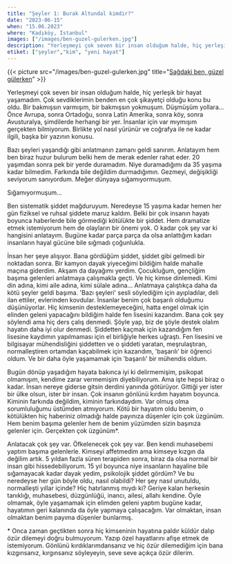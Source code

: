 ```yaml
---
title: "Şeyler 1: Burak Altundal kimdir?"
date: "2023-06-15"
when: "15.06.2023"
where: "Kadıköy, İstanbul"
images: ["/images/ben-guzel-gulerken.jpg"]
description: "Yerleşmeyi çok seven bir insan olduğum halde, hiç yerleşik bir hayat yaşamadım. Çok sevdiklerimin benden en çok şikayetçi olduğu konu bu oldu. Bir bakmışsın varmışım, bir bakmışsın yokmuşum. Düşmüşüm yollara… Önce Avrupa, sonra Ortadoğu, sonra Latin Amerika, sonra köy, sonra Avusturalya, şimdilerde herhangi bir yer. İnsanlar için var mıymışım gerçekten bilmiyorum. Birlikte yol nasıl yürünür ve coğrafya ile ne kadar ilgili, başka bir yazının konusu. "
etiket: ["şeyler","kim", "yeni hayat"]
---
```


{{< picture src="/images/ben-guzel-gulerken.jpg" title="[Sağdaki ben, güzel gülerken](https://www.instagram.com/p/COVhNi1ApNY/)" >}}


Yerleşmeyi çok seven bir insan olduğum halde, hiç yerleşik bir hayat yaşamadım. Çok sevdiklerimin benden en çok şikayetçi olduğu konu bu oldu. Bir bakmışsın varmışım, bir bakmışsın yokmuşum. Düşmüşüm yollara… Önce Avrupa, sonra Ortadoğu, sonra Latin Amerika, sonra köy, sonra Avusturalya, şimdilerde herhangi bir yer. İnsanlar için var mıymışım gerçekten bilmiyorum. Birlikte yol nasıl yürünür ve coğrafya ile ne kadar ilgili, başka bir yazının konusu. 

<!--more-->

Bazı şeyleri yaşandığı gibi anlatmanın zamanı geldi sanırım. Anlatayım hem ben biraz huzur bulurum belki hem de merak edenler rahat eder. 20 yaşımdan sonra pek bir yerde duramadım. Niye duramadığımı da 35 yaşıma kadar bilmedim. Farkında bile değildim durmadığımın. Gezmeyi, değişikliği seviyorum sanıyordum. Meğer dünyaya sığamıyormuşum. 

Sığamıyormuşum… 

Ben sistematik şiddet mağduruyum. Neredeyse 15 yaşıma kadar hemen her gün fiziksel ve ruhsal şiddete maruz kaldım. Belki bir çok insanın hayatı boyunca haberlerde bile görmediği kötülükte bir şiddet. Hem dramatize etmek istemiyorum hem de olayların bir önemi yok. O kadar çok şey var ki hangisini anlatayım. Bugüne kadar parça parça da olsa anlattığım kadarı insanların hayal gücüne bile sığmadı çoğunlukla. 

İnsan her şeye alışıyor. Bana gördüğüm şiddet, şiddet gibi gelmedi bir noktadan sonra. Bir kamyon dayak yiyeceğimi bildiğim halde mahalle maçına giderdim. Akşam da dayağımı yerdim. Çocukluğum, gençliğim başıma gelenleri anlatmaya çalışmakla geçti. Ve hiç kimse dinlemedi. Kimi din adına, kimi aile adına, kimi sülale adına… Anlatmaya çalıştıkça daha da kötü şeyler geldi başıma. 'Bazı şeyleri' sesli söylediğim için  ayıpladılar, deli ilan ettiler, evlerinden kovdular. İnsanlar benim çok başarılı olduğumu düşünüyorlar. Hiç kimsenin desteklemeyeceğini, hatta engel olmak için elinden geleni yapacağını bildiğim halde fen lisesini kazandım. Bana çok şey söylendi ama hiç ders çalış denmedi. Şöyle yap, biz de şöyle destek olalım hayatın daha iyi olur denmedi. Şiddetten kaçmak için kazandığım fen lisesine kaydımın yapılmaması için el birliğiyle herkes uğraştı.  Fen lisesini ve bilgisayar mühendisliğini şiddetten ve o şiddeti yaratan, meşrulaştıran, normalleştiren ortamdan kaçabilmek için kazandım, 'başarılı' bir öğrenci oldum. Ve bir daha öyle yaşamamak için 'başarılı' bir mühendis oldum. 

Bugün dönüp yaşadığım hayata bakınca iyi ki delirmemişim, psikopat olmamışım, kendime zarar vermemişim diyebiliyorum. Ama işte hepsi biraz o kadar. İnsan nereye giderse gitsin derdini yanında götürüyor. Gittiği yer ister bir ülke olsun, ister bir insan. Çok insanın gönlünü kırdım hayatım boyunca. Kiminin farkında değildim, kiminin farkındaydım. Var olmuş olma sorumluluğumu üstümden atmıyorum. Kötü bir hayatım oldu benim, o kötülükten hiç haberiniz olmadığı halde payınıza düşenler için çok üzgünüm. Hem benim başıma gelenler hem de benim yüzümden sizin başınıza gelenler için. Gerçekten çok üzgünüm*.

Anlatacak çok şey var. Öfkelenecek çok şey var. Ben kendi muhasebemi yaptım başıma gelenlerle. Kimseyi affetmedim ama kimseye kızgın da değilim artık. 5 yıldan fazla süren terapiden sonra, biraz da olsa normal bir insan gibi hissedebiliyorum. 15 yıl boyunca niye insanların hayaline bile sığamayacak kadar dayak yedim, psikolojik şiddet gördüm? Ve bu neredeyse her gün böyle oldu, nasıl olabildi? Her şey nasıl unutuldu, normalleşti yıllar içinde? Hiç hatırlanmış mıydı ki? Geriye kalan herkesin tanıklığı, muhasebesi, düzgünlüğü, inancı, ailesi, allahı kendine. Öyle olmamak, öyle yaşamamak için elimden geleni yaptım bugüne kadar, hayatımın geri kalanında da öyle yapmaya çalışacağım. Var olmaktan, insan olmaktan benim payıma düşenler bunlarmış.



\* Onca zaman geçtikten sonra hiç kimseninin hayatına paldır küldür dalıp özür dilemeyi doğru bulmuyorum. Yazıp özel hayatlarını afişe etmek de istemiyorum. Gönlünü kırdıklarımdansanız ve hiç özür dilemediğim için bana kızgınsanız, kırgınsanız söyleyeyin, seve seve açıkça özür dilerim.

